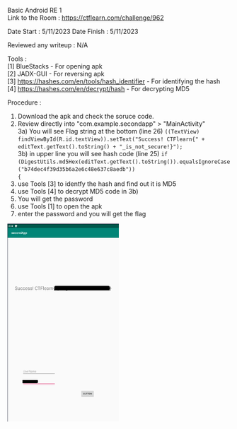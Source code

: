 Basic Android RE 1 
<br>
Link to the Room : https://ctflearn.com/challenge/962

Date Start : 5/11/2023
Date Finish : 5/11/2023

Reviewed any writeup : N/A

Tools : <br>
[1] BlueStacks - For opening apk <br>
[2] JADX-GUI - For reversing apk <br>
[3] https://hashes.com/en/tools/hash_identifier - For identifying the hash <br>
[4] https://hashes.com/en/decrypt/hash - For decrypting MD5

Procedure :<br>
1) Download the apk and check the soruce code.<br>
2) Review directly into "com.example.secondapp" > "MainActivity"<br>
3a) You will see Flag string at the bottom  (line 26) <code>((TextView) findViewById(R.id.textView)).setText("Success! CTFlearn{" + editText.getText().toString() + "_is_not_secure!}");</code><br>
3b) in upper line you will see hash code (line 25) <code>if (DigestUtils.md5Hex(editText.getText().toString()).equalsIgnoreCase("b74dec4f39d35b6a2e6c48e637c8aedb")) {</code><br>
4) use Tools [3] to identfy the hash and find out it is MD5<br>
5) use Tools [4] to decrypt MD5 code in 3b)<br>
6) You will get the password<br>
7) use Tools [1] to open the apk<br>
8) enter the password and you will get the flag<br>

<img src="https://raw.githubusercontent.com/RemusDBD/remusctf-writeup/main/2023-ctf/ctflearn/Reverse%20Engineering/Room%201%20-%20Basic%20Android%20RE%201/flag.png" width="50%" height="50%">

